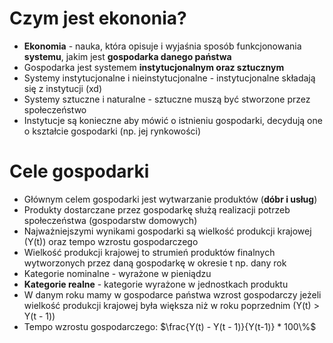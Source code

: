 # Czym jest ekononia?
- **Ekonomia** - nauka, która opisuje i wyjaśnia sposób funkcjonowania **systemu**, jakim jest **gospodarka danego państwa**
- Gospodarka jest systemem **instytucjonalnym oraz sztucznym**
- Systemy instytucjonalne i nieinstytucjonalne - instytucjonalne składają się z instytucji (xd)
- Systemy sztuczne i naturalne - sztuczne muszą być stworzone przez społeczeństwo
- Instytucje są konieczne aby mówić o istnieniu gospodarki, decydują one o kształcie gospodarki (np. jej rynkowości)
# Cele gospodarki
- Głównym celem gospodarki jest wytwarzanie produktów (**dóbr i usług**)
- Produkty dostarczane przez gospodarkę służą realizacji potrzeb społeczeństwa (gospodarstw domowych)
- Najważniejszymi wynikami gospodarki są wielkość produkcji krajowej (Y(t)) oraz tempo wzrostu gospodarczego
- Wielkość produkcji krajowej to strumień produktów finalnych wytworzonych przez daną gospodarkę w okresie t np. dany rok
- Kategorie nominalne - wyrażone w pieniądzu
- **Kategorie realne** - kategorie wyrażone w jednostkach produktu
- W danym roku mamy w gospodarce państwa wzrost gospodarczy jeżeli wielkość produkcji krajowej była większa niż w roku poprzednim (Y(t) > Y(t - 1))
- Tempo wzrostu gospodarczego: $\frac{Y(t) - Y(t - 1)}{Y(t-1)} * 100\%$



